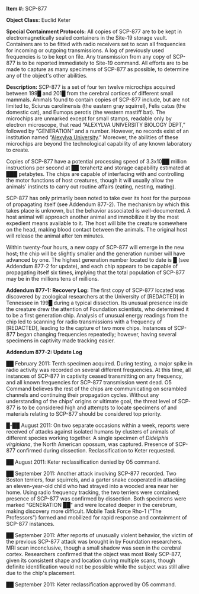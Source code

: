 **Item #:** SCP-877

**Object Class:** Euclid Keter

**Special Containment Protocols:** All copies of SCP-877 are to be kept in electromagnetically sealed containers in the Site-19 storage vault. Containers are to be fitted with radio receivers set to scan all frequencies for incoming or outgoing transmissions. A log of previously used frequencies is to be kept on file. Any transmission from any copy of SCP-877 is to be reported immediately to Site-19 command. All efforts are to be made to capture as many specimens of SCP-877 as possible, to determine any of the object's other abilities.

**Description:** SCP-877 is a set of four ten twelve microchips acquired between 199█ and 201█ from the cerebral cortices of different small mammals. Animals found to contain copies of SCP-877 include, but are not limited to, Sciurus carolinensis (the eastern gray squirrel), Felis catus (the domestic cat), and Eumops perotis (the western mastiff bat). The microchips are unmarked except for small stamps, readable only by electron microscope, that read “ALEXYLVA UNIVERSITY BIOLOGY DEPT,” followed by “GENERATION” and a number. However, no records exist of an institution named “[Alexylva University](/wayward).” Moreover, the abilities of these microchips are beyond the technological capability of any known laboratory to create.

Copies of SCP-877 have a potential processing speed of 3.3x10██ million instructions per second at ██ terahertz and storage capability estimated at ███ petabytes. The chips are capable of interfacing with and controlling the motor functions of host creatures, though it will usually allow the animals' instincts to carry out routine affairs (eating, nesting, mating).

SCP-877 has only primarily been noted to take over its host for the purpose of propagating itself (see Addendum 877-2). The mechanism by which this takes place is unknown, but the behavior associated is well-documented. A host animal will approach another animal and immobilize it by the most expedient means available to it. The host will bite the creature somewhere on the head, making blood contact between the animals. The original host will release the animal after ten minutes.

Within twenty-four hours, a new copy of SCP-877 will emerge in the new host; the chip will be slightly smaller and the generation number will have advanced by one. The highest generation number located to date is █ (see Addendum 877-2 for update), and each chip appears to be capable of propagating itself six times, implying that the total population of SCP-877 may be in the millions tens of millions.

**Addendum 877-1: Recovery Log:** The first copy of SCP-877 located was discovered by zoological researchers at the University of \[REDACTED\] in Tennessee in 199█ during a typical dissection. Its unusual presence inside the creature drew the attention of Foundation scientists, who determined it to be a first generation chip. Analysis of unusual energy readings from the chip led to scanning for radio transmissions with a frequency of \[REDACTED\], leading to the capture of two more chips. Instances of SCP-877 began changing frequencies repeatedly; however, having several specimens in captivity made tracking easier.

**Addendum 877-2: Update Log**

██ February 2011: Tenth specimen acquired. During testing, a major spike in radio activity was recorded on several different frequencies. At this time, all instances of SCP-877 in captivity ceased transmitting on any frequency, and all known frequencies for SCP-877 transmission went dead. O5 Command believes the rest of the chips are communicating on scrambled channels and continuing their propagation cycles. Without any understanding of the chips' origins or ultimate goal, the threat level of SCP-877 is to be considered high and attempts to locate specimens of and materials relating to SCP-877 should be considered top priority.

█-██ August 2011: On two separate occasions within a week, reports were received of attacks against isolated humans by clusters of animals of different species working together. A single specimen of _Didelphis virginiana_, the North American opossum, was captured. Presence of SCP-877 confirmed during dissection. Reclassification to Keter requested.

██ August 2011: Keter reclassification denied by O5 command.

██ September 2011: Another attack involving SCP-877 recorded. Two Boston terriers, four squirrels, and a garter snake cooperated in attacking an eleven-year-old child who had strayed into a wooded area near her home. Using radio frequency tracking, the two terriers were contained; presence of SCP-877 was confirmed by dissection. Both specimens were marked "GENERATION ██" and were located deeper in the cerebrum, making discovery more difficult. Mobile Task Force Rho-1 ("The Professors") formed and mobilized for rapid response and containment of SCP-877 instances.

██ September 2011: After reports of unusually violent behavior, the victim of the previous SCP-877 attack was brought in by Foundation researchers. MRI scan inconclusive, though a small shadow was seen in the cerebral cortex. Researchers confirmed that the object was most likely SCP-877, given its consistent shape and location during multiple scans, though definite identification would not be possible while the subject was still alive due to the chip's placement.

██ September 2011: Keter reclassification approved by O5 command.